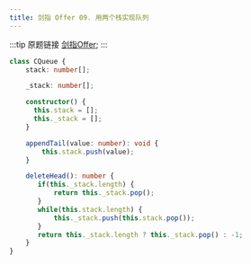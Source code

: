 ```yaml
---
title: 剑指 Offer 09. 用两个栈实现队列
---
```



:::tip 原题链接
[剑指Offer](https://leetcode-cn.com/problems/yong-liang-ge-zhan-shi-xian-dui-lie-lcof/);
:::

```typescript
class CQueue {
    stack: number[];

    _stack: number[];

    constructor() {
      this.stack = [];
      this._stack = [];
    }

    appendTail(value: number): void {
        this.stack.push(value);
    }

    deleteHead(): number {
       if(this._stack.length) {
           return this._stack.pop();
       } 
       while(this.stack.length) {
           this._stack.push(this.stack.pop());
       }
       return this._stack.length ? this._stack.pop() : -1;
    }
}
```
